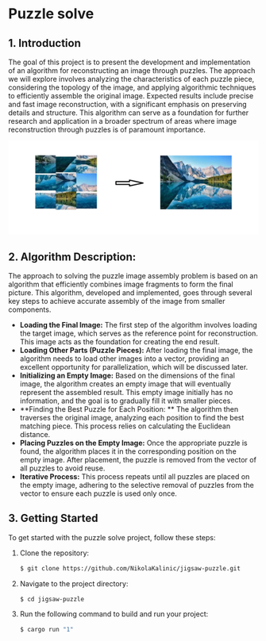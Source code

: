 # Puzzle solve
## 1. Introduction
The goal of this project is to present the development and implementation of an algorithm for reconstructing an image through puzzles. The approach we will explore involves analyzing the characteristics of each puzzle piece, considering the topology of the image, and applying algorithmic techniques to efficiently assemble the original image. Expected results include precise and fast image reconstruction, with a significant emphasis on preserving details and structure. This algorithm can serve as a foundation for further research and application in a broader spectrum of areas where image reconstruction through puzzles is of paramount importance.
<p align="center">
  <img src="https://github.com/NikolaKalinic/jigsaw-puzzle/blob/main/img.png" alt="Alt Text">
</p>

## 2. Algorithm Description:
The approach to solving the puzzle image assembly problem is based on an algorithm that efficiently combines image fragments to form the final picture. This algorithm, developed and implemented, goes through several key steps to achieve accurate assembly of the image from smaller components.
- **Loading the Final Image:** The first step of the algorithm involves loading the target image, which serves as the reference point for reconstruction. This image acts as the foundation for creating the end result.
- **Loading Other Parts (Puzzle Pieces):** After loading the final image, the algorithm needs to load other images into a vector, providing an excellent opportunity for parallelization, which will be discussed later.
- **Initializing an Empty Image:** Based on the dimensions of the final image, the algorithm creates an empty image that will eventually represent the assembled result. This empty image initially has no information, and the goal is to gradually fill it with smaller pieces.
- **Finding the Best Puzzle for Each Position: ** The algorithm then traverses the original image, analyzing each position to find the best matching piece. This process relies on calculating the Euclidean distance.
- **Placing Puzzles on the Empty Image:** Once the appropriate puzzle is found, the algorithm places it in the corresponding position on the empty image. After placement, the puzzle is removed from the vector of all puzzles to avoid reuse.
- **Iterative Process:** This process repeats until all puzzles are placed on the empty image, adhering to the selective removal of puzzles from the vector to ensure each puzzle is used only once.
## 3. Getting Started
To get started with the puzzle solve project, follow these steps:
1. Clone the repository:

    ```bash
    $ git clone https://github.com/NikolaKalinic/jigsaw-puzzle.git
    ```

2. Navigate to the project directory:

    ```bash
    $ cd jigsaw-puzzle
    ```

3. Run the following command to build and run your project:

    ```bash
    $ cargo run "1"
    ```
